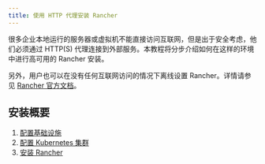 ```yaml
---
title: 使用 HTTP 代理安装 Rancher
---
```


很多企业本地运行的服务器或虚拟机不能直接访问互联网，但是出于安全考虑，他们必须通过 HTTP(S) 代理连接到外部服务。本教程将分步介绍如何在这样的环境中进行高可用的 Rancher 安装。

另外，用户也可以在没有任何互联网访问的情况下离线设置 Rancher。详情请参见 [Rancher 官方文档](air-gapped-helm-cli-install.md)。

## 安装概要

1. [配置基础设施](../getting-started/installation-and-upgrade/other-installation-methods/rancher-behind-an-http-proxy/set-up-infrastructure.md)
2. [配置 Kubernetes 集群](../getting-started/installation-and-upgrade/other-installation-methods/rancher-behind-an-http-proxy/install-kubernetes.md)
3. [安装 Rancher](../getting-started/installation-and-upgrade/other-installation-methods/rancher-behind-an-http-proxy/install-rancher.md)
